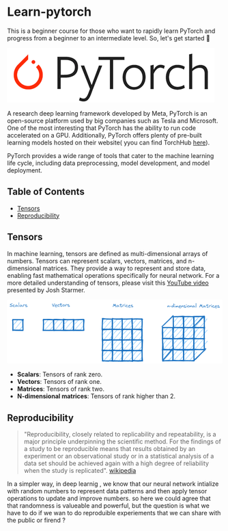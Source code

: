 # Learn-pytorch

This is a beginner course for those who want to rapidly learn PyTorch and progress from a beginner to an intermediate level. So, let's get started :muscle:


![Pytorch logo](images/pytorch.png)

A research deep learning framework developed by Meta, PyTorch is an open-source platform used by big companies such as Tesla and Microsoft. One of the most interesting that PyTorch has the ability to run code accelerated on a GPU. Additionally, PyTorch offers plenty of pre-built learning models hosted on their website( yyou can find TorchHub [here](https://pytorch.org/hub/)).

PyTorch provides a wide range of tools that cater to the machine learning life cycle, including data preprocessing, model development, and model deployment.


## Table of Contents


- [Tensors](#tensors)
- [Reproducibility](#reproducibility)
 
## Tensors

In machine learning, tensors are defined as multi-dimensional arrays of numbers. Tensors can represent scalars, vectors, matrices, and n-dimensional matrices. They provide a way to represent and store data, enabling fast mathematical operations specifically for neural network. For a more detailed understanding of tensors, please visit this [YouTube video](https://www.youtube.com/watch?v=L35fFDpwIM4) presented by Josh Starmer.

![Tensors](images/Tensors-rank.png)

* **Scalars**: Tensors of rank zero.
* **Vectors**: Tensors of rank one.
* **Matrices**: Tensors of rank two.
* **N-dimensional matrices**: Tensors of rank higher than 2. 

## Reproducibility

> "Reproducibility, closely related to replicability and repeatability, is a major principle underpinning the scientific method. For the findings of a study to be reproducible means that results obtained by an experiment or an observational study or in a statistical analysis of a data set should be achieved again with a high degree of reliability when the study is replicated". [wikipedia](https://en.wikipedia.org/wiki/Reproducibility)

In a simpler way, in  deep learnig , we know that our neural network intialize with random numbers to represent data patterns and then apply tensor operations to update and improve numbers. so here we could agree that that randomness is valueable and powerful, but the question is what we have to do if  we wan to do reproduible experiements that we can share with the public or firend ? 

